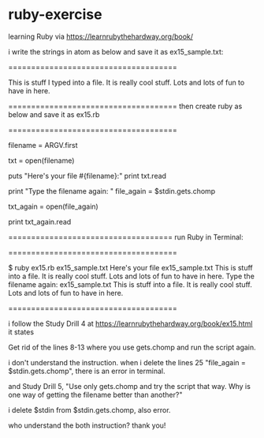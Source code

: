 # ruby-exercise
learning Ruby via https://learnrubythehardway.org/book/

i write the strings in atom as below and save it as ex15_sample.txt:

=====================================

This is stuff I typed into a file.
It is really cool stuff.
Lots and lots of fun to have in here.

=====================================
then create ruby as below and save it as ex15.rb

=====================================

filename = ARGV.first

txt = open(filename)

puts "Here's your file #{filename}:"
print txt.read

print "Type the filename again: "
file_again = $stdin.gets.chomp

txt_again = open(file_again)

print txt_again.read

====================================
run Ruby in Terminal:

=====================================

 $ ruby ex15.rb ex15_sample.txt
Here's your file ex15_sample.txt
This is stuff into a file.
It is really cool stuff.
Lots and lots of fun to have in here.
Type the filename again: ex15_sample.txt
This is stuff into a file.
It is really cool stuff.
Lots and lots of fun to have in here.

=====================================

i follow the Study Drill 4 at https://learnrubythehardway.org/book/ex15.html it states

Get rid of the lines 8-13 where you use gets.chomp and run the script again.

i don't understand the instruction. when i delete the lines 25 "file_again = $stdin.gets.chomp", there is an error in terminal.

and Study Drill 5, "Use only gets.chomp and try the script that way. Why is one way of getting the filename better than another?"

i delete $stdin from $stdin.gets.chomp, also error.

who understand the both instruction? thank you!
